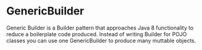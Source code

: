 # GenericBuilder
Generic Builder is a Builder pattern that approaches Java 8 functionality to reduce a boilerplate code produced.
Instead of writing Builder for POJO classes you can use one GenericBuilder to produce many muttable objects.
